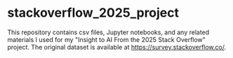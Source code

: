 # stackoverflow_2025_project
This repository contains csv files, Jupyter notebooks, and any related materials I used for my "Insight to AI From the 2025 Stack Overflow" project. The original dataset is available at https://survey.stackoverflow.co/.
